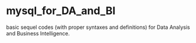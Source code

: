 # mysql_for_DA_and_BI
basic sequel codes (with proper syntaxes and definitions) for Data Analysis and Business Intelligence.
